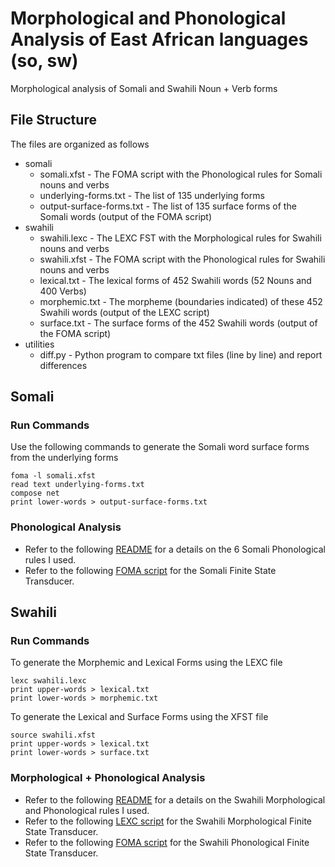# Morphological and Phonological Analysis of East African languages (so, sw)
Morphological analysis of Somali and Swahili Noun + Verb forms

## File Structure

The files are organized as follows
* somali
  * somali.xfst - The FOMA script with the Phonological rules for Somali nouns and verbs
  * underlying-forms.txt - The list of 135 underlying forms
  * output-surface-forms.txt - The list of 135 surface forms of the Somali words (output of the FOMA script)
* swahili
  * swahili.lexc - The LEXC FST with the Morphological rules for Swahili nouns and verbs
  * swahili.xfst - The FOMA script with the Phonological rules for Swahili nouns and verbs
  * lexical.txt - The lexical forms of 452 Swahili words (52 Nouns and 400 Verbs)
  * morphemic.txt - The morpheme (boundaries indicated) of these 452 Swahili words (output of the LEXC script)
  * surface.txt - The surface forms of the 452 Swahili words (output of the FOMA script)
* utilities
  * diff.py - Python program to compare txt files (line by line) and report differences
 


## Somali

### Run Commands
Use the following commands to generate the Somali word surface forms from the underlying forms
```
foma -l somali.xfst
read text underlying-forms.txt
compose net
print lower-words > output-surface-forms.txt
```

### Phonological Analysis
- Refer to the following [README](https://github.com/Aadit3003/fst-noun-verb-sw-so/tree/c43d6eeb1d84769d7dd163b3532fdba53af3e3b7/somali) for a details on the 6 Somali Phonological rules I used.
- Refer to the following [FOMA script](https://github.com/Aadit3003/fst-noun-verb-sw-so/blob/c43d6eeb1d84769d7dd163b3532fdba53af3e3b7/somali/somali.xfst) for the Somali Finite State Transducer.

## Swahili
### Run Commands
To generate the Morphemic and Lexical Forms using the LEXC file
```
lexc swahili.lexc
print upper-words > lexical.txt
print lower-words > morphemic.txt
```
To generate the Lexical and Surface Forms using the XFST file
```
source swahili.xfst
print upper-words > lexical.txt
print lower-words > surface.txt
```


### Morphological + Phonological Analysis
- Refer to the following [README](https://github.com/Aadit3003/fst-noun-verb-sw-so/blob/e7f386f1b5df79c68062287f6b90b2de540be7da/swahili/README.md) for a details on the Swahili Morphological and Phonological rules I used.
- Refer to the following [LEXC script](https://github.com/Aadit3003/fst-noun-verb-sw-so/blob/e7f386f1b5df79c68062287f6b90b2de540be7da/swahili/swahili.lexc) for the Swahili Morphological Finite State Transducer.
- Refer to the following [FOMA script](https://github.com/Aadit3003/fst-noun-verb-sw-so/blob/e7f386f1b5df79c68062287f6b90b2de540be7da/swahili/swahili.xfst) for the Swahili Phonological Finite State Transducer.

